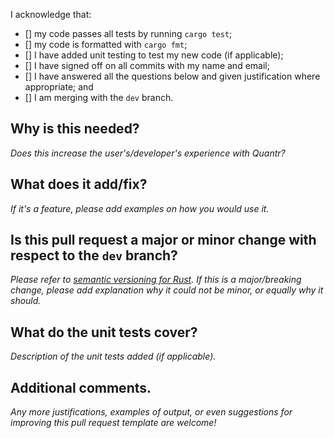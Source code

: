 I acknowledge that:

- [] my code passes all tests by running `cargo test`;
- [] my code is formatted with `cargo fmt`;
- [] I have added unit testing to test my new code (if applicable);
- [] I have signed off on all commits with my name and email;
- [] I have answered all the questions below and given justification
  where appropriate; and
- [] I am merging with the `dev` branch.


## Why is this needed?

_Does this increase the user's/developer's experience with Quantr?_

## What does it add/fix?

_If it's a feature, please add examples on how you would use it._ 

## Is this pull request a major or minor change with respect to the `dev` branch?

_Please refer to [semantic versioning for
Rust](https://doc.rust-lang.org/cargo/reference/semver.html). If this is
a major/breaking change, please add explanation why it could not be
minor, or equally why it should._

## What do the unit tests cover?

_Description of the unit tests added (if applicable)._

## Additional comments.

_Any more justifications, examples of output, or even suggestions for
improving this pull request template are welcome!_
